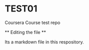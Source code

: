 # TEST01

Coursera Course test repo

** Editing the file **

Its a markdown file in this respository.
